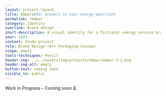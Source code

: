 ```yaml
---
layout: project-layout
title: Empwr&#58; Answers to your energy questions
permalink: /empwr
category: Identity
overline: Brand design
short-description: A visual identity for a fictional energy service brand that focuses on clarity and approachability. The idea&#58; simplifying complex topics—like green energy, consumption, and pricing, making it more understandable and relatable for everyday users.
year: 2023
context: Study project
role: Brand Design <br> Packaging Concept
scope: empty
tools-techniques: Pencil
header-img: ../../assets/img/projects/empwr/empwr-3-2.png
header-img-alt: empty
button-text: coming soon
visible_to: public
---
```

 
 <div class="project-intro wip-disclaimer"> 
    <p class="body-large"> 
    Work in Progress – Coming soon ⏳
    </p>
</div>
